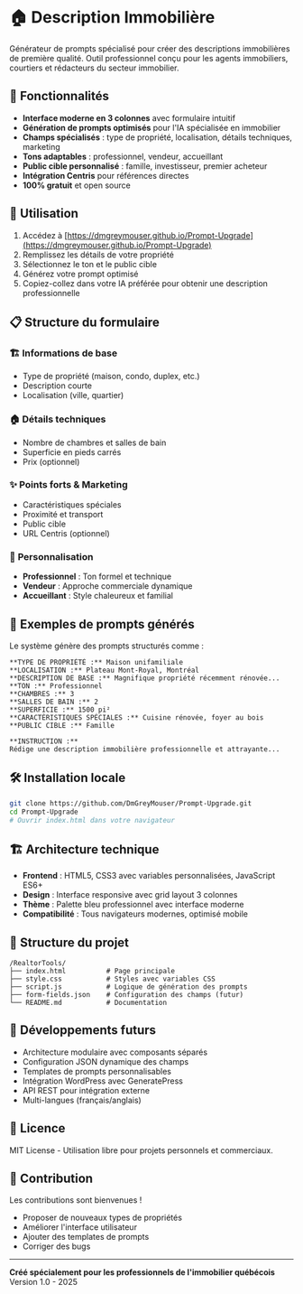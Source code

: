 # 🏠 Description Immobilière

Générateur de prompts spécialisé pour créer des descriptions immobilières de première qualité. Outil professionnel conçu pour les agents immobiliers, courtiers et rédacteurs du secteur immobilier.

## 🌟 Fonctionnalités

- **Interface moderne en 3 colonnes** avec formulaire intuitif
- **Génération de prompts optimisés** pour l'IA spécialisée en immobilier
- **Champs spécialisés** : type de propriété, localisation, détails techniques, marketing
- **Tons adaptables** : professionnel, vendeur, accueillant
- **Public cible personnalisé** : famille, investisseur, premier acheteur
- **Intégration Centris** pour références directes
- **100% gratuit** et open source

## 🚀 Utilisation

1. Accédez à [https://dmgreymouser.github.io/Prompt-Upgrade](https://dmgreymouser.github.io/Prompt-Upgrade)
2. Remplissez les détails de votre propriété
3. Sélectionnez le ton et le public cible
4. Générez votre prompt optimisé
5. Copiez-collez dans votre IA préférée pour obtenir une description professionnelle

## 📋 Structure du formulaire

### 🏗️ **Informations de base**
- Type de propriété (maison, condo, duplex, etc.)
- Description courte
- Localisation (ville, quartier)

### 🏠 **Détails techniques**
- Nombre de chambres et salles de bain
- Superficie en pieds carrés
- Prix (optionnel)

### ✨ **Points forts & Marketing**
- Caractéristiques spéciales
- Proximité et transport
- Public cible
- URL Centris (optionnel)

### 🎵 **Personnalisation**
- **Professionnel** : Ton formel et technique
- **Vendeur** : Approche commerciale dynamique
- **Accueillant** : Style chaleureux et familial

## 🎯 Exemples de prompts générés

Le système génère des prompts structurés comme :

```
**TYPE DE PROPRIÉTÉ :** Maison unifamiliale
**LOCALISATION :** Plateau Mont-Royal, Montréal
**DESCRIPTION DE BASE :** Magnifique propriété récemment rénovée...
**TON :** Professionnel
**CHAMBRES :** 3
**SALLES DE BAIN :** 2
**SUPERFICIE :** 1500 pi²
**CARACTÉRISTIQUES SPÉCIALES :** Cuisine rénovée, foyer au bois
**PUBLIC CIBLE :** Famille

**INSTRUCTION :**
Rédige une description immobilière professionnelle et attrayante...
```

## 🛠️ Installation locale

```bash
git clone https://github.com/DmGreyMouser/Prompt-Upgrade.git
cd Prompt-Upgrade
# Ouvrir index.html dans votre navigateur
```

## 🏗️ Architecture technique

- **Frontend** : HTML5, CSS3 avec variables personnalisées, JavaScript ES6+
- **Design** : Interface responsive avec grid layout 3 colonnes
- **Thème** : Palette bleu professionnel avec interface moderne
- **Compatibilité** : Tous navigateurs modernes, optimisé mobile

## 📁 Structure du projet

```
/RealtorTools/
├── index.html          # Page principale
├── style.css           # Styles avec variables CSS
├── script.js           # Logique de génération des prompts
├── form-fields.json    # Configuration des champs (futur)
└── README.md           # Documentation
```

## 🔮 Développements futurs

- Architecture modulaire avec composants séparés
- Configuration JSON dynamique des champs
- Templates de prompts personnalisables
- Intégration WordPress avec GeneratePress
- API REST pour intégration externe
- Multi-langues (français/anglais)

## 📄 Licence

MIT License - Utilisation libre pour projets personnels et commerciaux.

## 🤝 Contribution

Les contributions sont bienvenues ! 
- Proposer de nouveaux types de propriétés
- Améliorer l'interface utilisateur
- Ajouter des templates de prompts
- Corriger des bugs

---

**Créé spécialement pour les professionnels de l'immobilier québécois**
Version 1.0 - 2025
